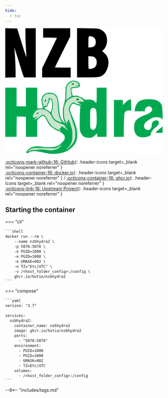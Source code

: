 ```yaml
---
hide:
  - toc
---
```


<div class="image-logo"><img src="/img/image-logos/nzbhydra2.svg" alt="logo"></div>

[:octicons-mark-github-16: GitHub](https://github.com/hotio/nzbhydra2){: .header-icons target=_blank rel="noopener noreferrer" }  
[:octicons-container-16: docker.io](https://hub.docker.com/r/hotio/nzbhydra2){: .header-icons target=_blank rel="noopener noreferrer" }
 / [:octicons-container-16: ghcr.io](https://github.com/orgs/hotio/packages/container/package/nzbhydra2){: .header-icons target=_blank rel="noopener noreferrer" }  
[:octicons-link-16: Upstream Project](https://github.com/theotherp/nzbhydra2){: .header-icons target=_blank rel="noopener noreferrer" }  

## Starting the container

=== "cli"

    ```shell
    docker run --rm \
        --name nzbhydra2 \
        -p 5076:5076 \
        -e PUID=1000 \
        -e PGID=1000 \
        -e UMASK=002 \
        -e TZ="Etc/UTC" \
        -v /<host_folder_config>:/config \
        ghcr.io/hotio/nzbhydra2
    ```

=== "compose"

    ```yaml
    version: "3.7"

    services:
      nzbhydra2:
        container_name: nzbhydra2
        image: ghcr.io/hotio/nzbhydra2
        ports:
          - "5076:5076"
        environment:
          - PUID=1000
          - PGID=1000
          - UMASK=002
          - TZ=Etc/UTC
        volumes:
          - /<host_folder_config>:/config
    ```

--8<-- "includes/tags.md"
